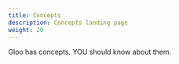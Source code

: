 ```yaml
---
title: Concepts
description: Concepts landing page
weight: 20
---
```


Gloo has concepts.  YOU should know about them.